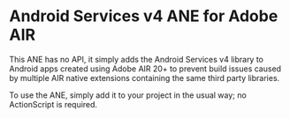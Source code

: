 Android Services v4 ANE for Adobe AIR
=====================================

This ANE has no API, it simply adds the Android Services v4 library to Android apps created using Adobe AIR 20+ to prevent build issues caused by multiple AIR native extensions containing the same third party libraries.

To use the ANE, simply add it to your project in the usual way; no ActionScript is required.
